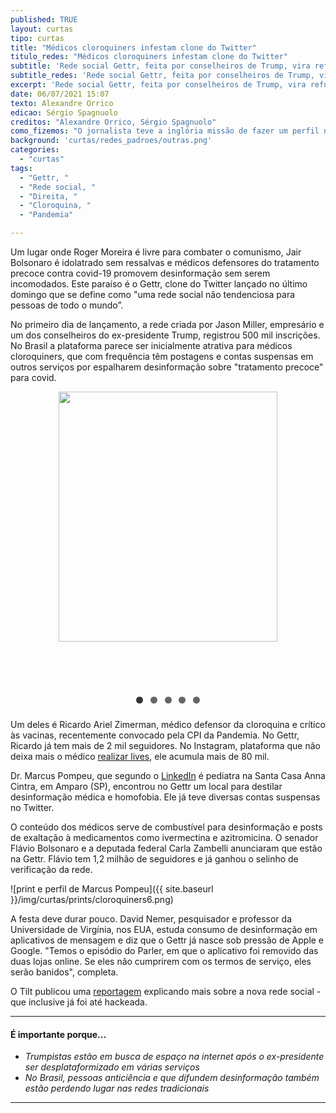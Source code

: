 ```yaml
---
published: TRUE
layout: curtas
tipo: curtas
title: "Médicos cloroquiners infestam clone do Twitter"
titulo_redes: "Médicos cloroquiners infestam clone do Twitter"
subtitle: 'Rede social Gettr, feita por conselheiros de Trump, vira refúgio para extrema-direita e defensores do tratamento precoce'
subtitle_redes: 'Rede social Gettr, feita por conselheiros de Trump, vira refúgio para extrema-direita e defensores do tratamento precoce'
excerpt: 'Rede social Gettr, feita por conselheiros de Trump, vira refúgio para extrema-direita e defensores do tratamento precoce'
date: 06/07/2021 15:07
texto: Alexandre Orrico
edicao: Sérgio Spagnuolo
creditos: "Alexandre Orrico, Sérgio Spagnuolo"
como_fizemos: "O jornalista teve a inglória missão de fazer um perfil no app e ficar buscando esses médicos."
background: 'curtas/redes_padroes/outras.png'
categories:
  - "curtas"
tags:
  - "Gettr, "
  - "Rede social, "
  - "Direita, "
  - "Cloroquina, "
  - "Pandemia"

---
```


<style>
/** Begin Slide Iamge Gallery **/

.slides {
    padding: 0;
    width: 350px;
    min-height: 510px;
    display: block;
    margin: 0 auto;
    position: relative;
}

.slides * {
    user-select: none;
    -ms-user-select: none;
    -moz-user-select: none;
    -khtml-user-select: none;
    -webkit-user-select: none;
    -webkit-touch-callout: none;
}

.slides input { display: none; }

.slide-container { display: block; }

.slide {
    top: 0;
    opacity: 0;
    width: 350px;
    height: 400px;
    display: block;
    position: absolute;

    transform: scale(0);

    transition: all .7s ease-in-out;
}

.slide img {
    width: 100%;
/**    height: 100%; **/
}

.nav label {
    width: 50px;
    height: 100%;
    display: none;
    position: absolute;

	  opacity: 0;
    z-index: 9;
    cursor: pointer;

    transition: opacity .2s;

    color: #FFF;
    font-size: 156pt;
    text-align: center;
    line-height: 350px;
    font-family: "Varela Round", sans-serif;
    background-color: rgba(255, 255, 255, .3);
    text-shadow: 0px 0px 15px rgb(119, 119, 119);
}

.slide:hover + .nav label { opacity: 0.5; }

.nav label:hover { opacity: 1; }

.nav .next { right: 0; }

input:checked + .slide-container  .slide {
    opacity: 1;

    transform: scale(1);

    transition: opacity 1s ease-in-out;
}

input:checked + .slide-container .nav label { display: block; }

.nav-dots {
	width: 100%;
	bottom: 9px;
	height: 11px;
	display: block;
	position: absolute;
	text-align: center;
}

.nav-dots .nav-dot {
	top: -5px;
	width: 11px;
	height: 11px;
	margin: 0 4px;
	position: relative;
	border-radius: 100%;
	display: inline-block;
	background-color: rgba(0, 0, 0, 0.6);
}

.nav-dots .nav-dot:hover {
	cursor: pointer;
	background-color: rgba(0, 0, 0, 0.8);
}

input#img-1:checked ~ .nav-dots label#img-dot-1,
input#img-2:checked ~ .nav-dots label#img-dot-2,
input#img-3:checked ~ .nav-dots label#img-dot-3,
input#img-4:checked ~ .nav-dots label#img-dot-4,
input#img-5:checked ~ .nav-dots label#img-dot-5,
input#img-6:checked ~ .nav-dots label#img-dot-6 {
	background: rgba(0, 0, 0, 0.8);
}

/** End Slide Iamge Gallery **/
</style>

Um lugar onde Roger Moreira é livre para combater o comunismo, Jair Bolsonaro é idolatrado sem ressalvas e médicos defensores do tratamento precoce contra covid-19 promovem desinformação sem serem incomodados. Este paraíso é o Gettr, clone do Twitter lançado no último domingo que se define como "uma rede social não tendenciosa para pessoas de todo o mundo”.

No primeiro dia de lançamento, a rede criada por Jason Miller, empresário e um dos conselheiros do ex-presidente Trump, registrou 500 mil inscrições. No Brasil a plataforma parece ser inicialmente atrativa para médicos cloroquiners, que com frequência têm postagens e contas suspensas em outros serviços por espalharem desinformação sobre "tratamento precoce" para covid.

<!-- Begin Slide Image gallery -->

 <ul class="slides">
   <input type="radio" name="radio-btn" id="img-1" checked />
   <li class="slide-container">
   <div class="slide">
     <img src="{{ site.baseurl }}/img/curtas/prints/cloroquiners4.jpg" />
       </div>
   <div class="nav">
     <label for="img-6" class="prev">&#x2039;</label>
     <label for="img-2" class="next">&#x203a;</label>
   </div>
   </li>

   <input type="radio" name="radio-btn" id="img-2" />
   <li class="slide-container">
       <div class="slide">
         <img src="{{ site.baseurl }}/img/curtas/prints/cloroquiners1.jpg" />
       </div>
   <div class="nav">
     <label for="img-1" class="prev">&#x2039;</label>
     <label for="img-3" class="next">&#x203a;</label>
   </div>
   </li>

   <input type="radio" name="radio-btn" id="img-3" />
   <li class="slide-container">
       <div class="slide">
         <img src="{{ site.baseurl }}/img/curtas/prints/cloroquiners2.jpg" />
       </div>
   <div class="nav">
     <label for="img-2" class="prev">&#x2039;</label>
     <label for="img-4" class="next">&#x203a;</label>
   </div>
   </li>

   <input type="radio" name="radio-btn" id="img-4" />
   <li class="slide-container">
       <div class="slide">
         <img src="{{ site.baseurl }}/img/curtas/prints/cloroquiners3.jpg" />
       </div>
   <div class="nav">
     <label for="img-3" class="prev">&#x2039;</label>
     <label for="img-5" class="next">&#x203a;</label>
   </div>
   </li>
   <input type="radio" name="radio-btn" id="img-5" />
   <li class="slide-container">
       <div class="slide">
         <img src="{{ site.baseurl }}/img/curtas/prints/cloroquiners5.jpg" />
       </div>
   <div class="nav">
     <label for="img-4" class="prev">&#x2039;</label>
     <label for="img-6" class="next">&#x203a;</label>
   </div>
   </li>



   <li class="nav-dots">
     <label for="img-1" class="nav-dot" id="img-dot-1"></label>
     <label for="img-2" class="nav-dot" id="img-dot-2"></label>
     <label for="img-3" class="nav-dot" id="img-dot-3"></label>
     <label for="img-4" class="nav-dot" id="img-dot-4"></label>
     <label for="img-4" class="nav-dot" id="img-dot-5"></label>
   </li>
</ul>

<!-- End Slide Image gallery -->
Um deles é Ricardo Ariel Zimerman, médico defensor da cloroquina e crítico às vacinas, recentemente convocado pela CPI da Pandemia. No Gettr, Ricardo já tem mais de 2 mil seguidores. No Instagram, plataforma que não deixa mais o médico [realizar lives](https://www.instagram.com/p/CQ6JAITN7IQ/?utm_medium=copy_link), ele acumula mais de 80 mil.

Dr. Marcus Pompeu, que segundo o [LinkedIn](https://www.linkedin.com/in/marcus-pompeu-69742269/?originalSubdomain=br) é pediatra na Santa Casa Anna Cintra, em Amparo (SP), encontrou no Gettr um local para destilar desinformação médica e homofobia. Ele já teve diversas contas suspensas no Twitter.

O conteúdo dos médicos serve de combustível para desinformação e posts de exaltação à medicamentos como ivermectina e azitromicina. O senador Flávio Bolsonaro e a deputada federal Carla Zambelli anunciaram que estão na Gettr. Flávio tem 1,2 milhão de seguidores e já ganhou o selinho de verificação da rede.  

![print e perfil de Marcus Pompeu]({{ site.baseurl }}/img/curtas/prints/cloroquiners6.png)

A festa deve durar pouco. David Nemer, pesquisador e professor da Universidade de Virgínia, nos EUA, estuda consumo de desinformação em aplicativos de mensagem e diz que o Gettr já nasce sob pressão de Apple e Google. "Temos o episódio do Parler, em que o aplicativo foi removido das duas lojas online. Se eles não cumprirem com os termos de serviço, eles serão banidos", completa.

O Tilt publicou uma [reportagem](https://www.uol.com.br/tilt/noticias/redacao/2021/07/05/o-que-e-gettr-a-nova-rede-social-pro-trump.htm) explicando mais sobre a nova rede social - que inclusive já foi até hackeada.

---

#### É importante porque...

- *Trumpistas estão em busca de espaço na internet após o ex-presidente ser desplataformizado em várias serviços*
- *No Brasil, pessoas anticiência e que difundem desinformação também estão perdendo lugar nas redes tradicionais*

---
